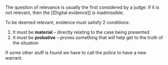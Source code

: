 The question of relevance is usually the first considered by a judge: If it is not relevant, then the [[Digital evidence]] is inadmissible.

To be deemed relevant, evidence must satisfy 2 conditions:
1. It must be **material** – directly relating to the case being presented
2. It must be **probative** – proves something that will help get to the truth of the situation

If some other stuff is found we have to call the police to have a new warrant.